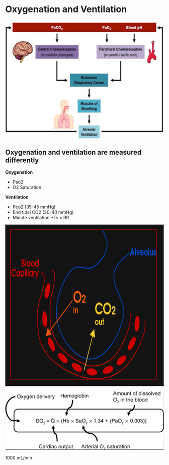 # Oxygenation and Ventilation

![](assets/oxygenation-ventilation.png)

## Oxygenation and ventilation are measured differently

**Oxygenation**

* Pao2
* O2 Saturation

**Ventilation**

* Pco2 (35-45 mmHg)
* End tidal CO2 (30-43 mmHg)
* Minute ventilation
 *Tv x RR

![](assets/oxygenation-ventilation2.png)

![](assets/oxygenation-ventilation3.png)

1000 mL/min